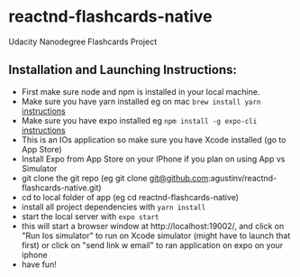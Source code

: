 # reactnd-flashcards-native
Udacity Nanodegree Flashcards Project


## Installation and Launching Instructions:


* First make sure node and npm is installed in your local machine.
* Make sure you have yarn installed eg on mac `brew install yarn`
    [instructions](https://yarnpkg.com/en/docs/install#mac-stable)
* Make sure you have expo installed eg `npm install -g expo-cli` [instructions](https://docs.expo.io/versions/latest/introduction/installation/)
* This is an IOs application so make sure you have Xcode installed (go to App Store)
* Install Expo from App Store on your IPhone if you plan on using App vs Simulator
* git clone the git repo (eg git clone git@github.com:agustinv/reactnd-flashcards-native.git)
* cd to local folder of app (eg cd reactnd-flashcards-native)
* install all project dependencies with `yarn install`
* start the local server with `expo start`
* this will start a browser window at http://localhost:19002/, and click on "Run Ios simulator" to run on Xcode simulator (might have to launch that first) or click on "send link w email" to ran application on expo on your iphone
* have fun!
